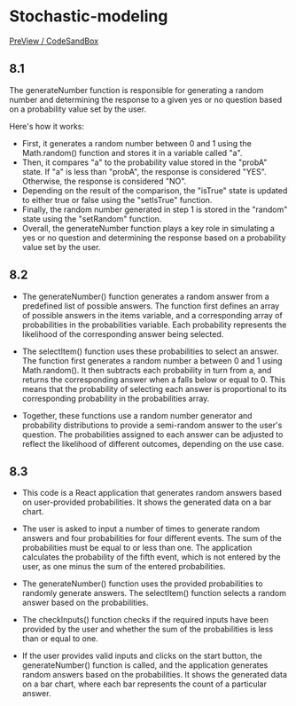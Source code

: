 # Stochastic-modeling
[PreView / CodeSandBox](https://codesandbox.io/p/github/GeniusPRO271/Stochastic-modeling/main?layout=%257B%2522activeFilepath%2522%253A%2522%252FREADME.md%2522%252C%2522openFiles%2522%253A%255B%2522%252FREADME.md%2522%255D%252C%2522sidebarPanel%2522%253A%2522EXPLORER%2522%252C%2522gitSidebarPanel%2522%253A%2522COMMIT%2522%252C%2522fullScreenDevtools%2522%253Afalse%252C%2522rootPanelGroup%2522%253A%257B%2522direction%2522%253A%2522vertical%2522%252C%2522type%2522%253A%2522PANEL_GROUP%2522%252C%2522id%2522%253A%2522DEVTOOLS_PANELS%2522%252C%2522panels%2522%253A%255B%257B%2522type%2522%253A%2522PANEL%2522%252C%2522panelType%2522%253A%2522TABS%2522%252C%2522id%2522%253A%2522clh3m46yi00093b6ls494tsiq%2522%257D%255D%252C%2522sizes%2522%253A%255B100%255D%257D%252C%2522tabbedPanels%2522%253A%257B%2522clh3m46yi00093b6ls494tsiq%2522%253A%257B%2522id%2522%253A%2522clh3m46yi00093b6ls494tsiq%2522%252C%2522activeTabId%2522%253A%2522clh3m4cpg00b53b6lhw5a30sz%2522%252C%2522tabs%2522%253A%255B%257B%2522type%2522%253A%2522TASK_LOG%2522%252C%2522taskId%2522%253A%2522dev%2522%252C%2522id%2522%253A%2522clh3m4apr00693b6l3ll9v29m%2522%257D%252C%257B%2522type%2522%253A%2522TASK_PORT%2522%252C%2522taskId%2522%253A%2522dev%2522%252C%2522port%2522%253A5173%252C%2522id%2522%253A%2522clh3m4cpg00b53b6lhw5a30sz%2522%252C%2522path%2522%253A%2522%252F%2522%257D%255D%257D%257D%252C%2522showSidebar%2522%253Atrue%252C%2522showDevtools%2522%253Atrue%252C%2522sidebarPanelSize%2522%253A15%252C%2522editorPanelSize%2522%253A46.58484525080042%252C%2522devtoolsPanelSize%2522%253A35%257D)
## 8.1
The generateNumber function is responsible for generating a random number and determining the response to a given yes or no question based on a probability value set by the user.

Here's how it works:

- First, it generates a random number between 0 and 1 using the Math.random() function and stores it in a variable called "a".
- Then, it compares "a" to the probability value stored in the "probA" state. If "a" is less than "probA", the response is considered "YES". Otherwise, the response is considered "NO".
- Depending on the result of the comparison, the "isTrue" state is updated to either true or false using the "setIsTrue" function.
- Finally, the random number generated in step 1 is stored in the "random" state using the "setRandom" function.
- Overall, the generateNumber function plays a key role in simulating a yes or no question and determining the response based on a probability value set by the user.

## 8.2 

- The generateNumber() function generates a random answer from a predefined list of possible answers. The function first defines an array of possible answers in the items variable, and a corresponding array of probabilities in the probabilities variable. Each probability represents the likelihood of the corresponding answer being selected.

- The selectItem() function uses these probabilities to select an answer. The function first generates a random number a between 0 and 1 using Math.random(). It then subtracts each probability in turn from a, and returns the corresponding answer when a falls below or equal to 0. This means that the probability of selecting each answer is proportional to its corresponding probability in the probabilities array.

- Together, these functions use a random number generator and probability distributions to provide a semi-random answer to the user's question. The probabilities assigned to each answer can be adjusted to reflect the likelihood of different outcomes, depending on the use case.

## 8.3 

- This code is a React application that generates random answers based on user-provided probabilities. It shows the generated data on a bar chart.

- The user is asked to input a number of times to generate random answers and four probabilities for four different events. The sum of the probabilities must be equal to or less than one. The application calculates the probability of the fifth event, which is not entered by the user, as one minus the sum of the entered probabilities.

- The generateNumber() function uses the provided probabilities to randomly generate answers. The selectItem() function selects a random answer based on the probabilities.

- The checkInputs() function checks if the required inputs have been provided by the user and whether the sum of the probabilities is less than or equal to one.

- If the user provides valid inputs and clicks on the start button, the generateNumber() function is called, and the application generates random answers based on the probabilities. It shows the generated data on a bar chart, where each bar represents the count of a particular answer.
